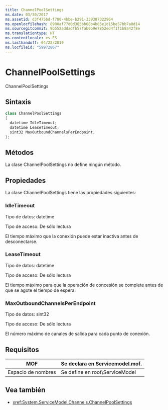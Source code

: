 ```yaml
---
title: ChannelPoolSettings
ms.date: 03/30/2017
ms.assetid: d3f475bd-f780-4bbe-b291-339387322964
ms.openlocfilehash: 8900af77d0d385bb68b4b85e1d15be57bb7a8d14
ms.sourcegitcommit: 9b552addadfb57fab0b9e7852ed4f1f1b8a42f8e
ms.translationtype: HT
ms.contentlocale: es-ES
ms.lasthandoff: 04/22/2019
ms.locfileid: "59972867"
---
```

# <a name="channelpoolsettings"></a>ChannelPoolSettings
ChannelPoolSettings  
  
## <a name="syntax"></a>Sintaxis  
  
```csharp
class ChannelPoolSettings  
{  
  datetime IdleTimeout;  
  datetime LeaseTimeout;  
  sint32 MaxOutboundChannelsPerEndpoint;  
};  
```  
  
## <a name="methods"></a>Métodos  
 La clase ChannelPoolSettings no define ningún método.  
  
## <a name="properties"></a>Propiedades  
 La clase ChannelPoolSettings tiene las propiedades siguientes:  
  
### <a name="idletimeout"></a>IdleTimeout  
 Tipo de datos: datetime  
  
 Tipo de acceso: De sólo lectura  
  
 El tiempo máximo que la conexión puede estar inactiva antes de desconectarse.  
  
### <a name="leasetimeout"></a>LeaseTimeout  
 Tipo de datos: datetime  
  
 Tipo de acceso: De sólo lectura  
  
 El tiempo máximo para que la operación de concesión se complete antes de que se agote el tiempo de espera.  
  
### <a name="maxoutboundchannelsperendpoint"></a>MaxOutboundChannelsPerEndpoint  
 Tipo de datos: sint32  
  
 Tipo de acceso: De sólo lectura  
  
 El número máximo de canales de salida para cada punto de conexión.  
  
## <a name="requirements"></a>Requisitos  
  
|MOF|Se declara en Servicemodel.mof.|  
|---------|-----------------------------------|  
|Espacio de nombres|Se define en root\ServiceModel|  
  
## <a name="see-also"></a>Vea también

- <xref:System.ServiceModel.Channels.ChannelPoolSettings>
